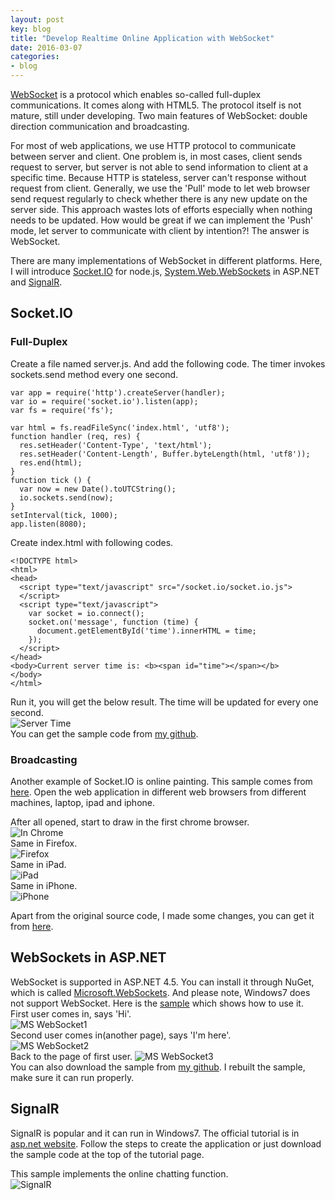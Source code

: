 ```yaml
---
layout: post
key: blog
title: "Develop Realtime Online Application with WebSocket"
date: 2016-03-07
categories:
- blog
---
```


[WebSocket](https://en.wikipedia.org/wiki/WebSocket) is a protocol which enables so-called full-duplex communications. It comes along with HTML5. The protocol itself is not mature, still under developing. Two main features of WebSocket: double direction communication and broadcasting.

For most of web applications, we use HTTP protocol to communicate between server and client. One problem is, in most cases, client sends request to server, but server is not able to send information to client at a specific time. Because HTTP is stateless, server can't response without request from client. Generally, we use the 'Pull' mode to let web browser send request regularly to check whether there is any new update on the server side. This approach wastes lots of efforts especially when nothing needs to be updated. How would be great if we can implement the 'Push' mode, let server to communicate with client by intention?! The answer is WebSocket.

There are many implementations of WebSocket in different platforms. Here, I will introduce [Socket.IO](http://socket.io/) for node.js, [System.Web.WebSockets](https://msdn.microsoft.com/en-us/hh969243.aspx) in ASP.NET and [SignalR](http://signalr.net/).

## Socket.IO

### Full-Duplex

Create a file named server.js. And add the following code. The timer invokes sockets.send method every one second.  

```
var app = require('http').createServer(handler);
var io = require('socket.io').listen(app);
var fs = require('fs');

var html = fs.readFileSync('index.html', 'utf8');
function handler (req, res) {
  res.setHeader('Content-Type', 'text/html');
  res.setHeader('Content-Length', Buffer.byteLength(html, 'utf8'));
  res.end(html);
}
function tick () {
  var now = new Date().toUTCString();
  io.sockets.send(now);
}
setInterval(tick, 1000);
app.listen(8080);
```  

Create index.html with following codes.  

```
<!DOCTYPE html>
<html>
<head>
  <script type="text/javascript" src="/socket.io/socket.io.js">
  </script>
  <script type="text/javascript">
    var socket = io.connect();
    socket.on('message', function (time) {
      document.getElementById('time').innerHTML = time;
    });
  </script>
</head>
<body>Current server time is: <b><span id="time"></span></b>
</body>
</html>
```  

Run it, you will get the below result. The time will be updated for every one second.  
![Server Time](/public/pics/socketiotimer.png "Server Time")  
You can get the sample code from [my github](https://github.com/jojozhuang/Study/tree/master/NodeJs/NodejsAction/SocketIO).  

### Broadcasting
Another example of Socket.IO is online painting. This sample comes from [here](http://wesbos.com/html5-canvas-websockets-nodejs/).
Open the web application in different web browsers from different machines, laptop, ipad and iphone.

After all opened, start to draw in the first chrome browser.  
![In Chrome](/public/pics/2016-03-07/socketiopaint1.png)  
Same in Firefox.  
![Firefox](/public/pics/2016-03-07/socketiopaint2.png)  
Same in iPad.  
![iPad](/public/pics/2016-03-07/socketiopaint3.png)  
Same in iPhone.  
![iPhone](/public/pics/2016-03-07/socketiopaint4.png)  

Apart from the original source code, I made some changes, you can get it from [here](https://github.com/jojozhuang/Study/tree/master/NodeJs/CanvasWebSocket).  

## WebSockets in ASP.NET
WebSocket is supported in ASP.NET 4.5. You can install it through NuGet, which is called [Microsoft.WebSockets](http://www.nuget.org/packages/Microsoft.WebSockets/). And please note, Windows7 does not support WebSocket. Here is the [sample](http://weblogs.asp.net/dwahlin/building-an-html5-web-sockets-server-with-asp-net-4-5) which shows how to use it.  
First user comes in, says 'Hi'.  
![MS WebSocket1](/public/pics/2016-03-07/mswebsocket1.png "MS WebSocket1")  
Second user comes in(another page), says 'I'm here'.  
![MS WebSocket2](/public/pics/2016-03-07/mswebsocket2.png "MS WebSocket2")  
Back to the page of first user.
![MS WebSocket3](/public/pics/2016-03-07/mswebsocket3.png "MS WebSocket3")  
You can also download the sample from [my github](https://github.com/jojozhuang/Study/tree/master/DotNet/WebSockets/ASP.NET). I rebuilt the sample, make sure it can run properly.

## SignalR
SignalR is popular and it can run in Windows7. The official tutorial is in [asp.net website](http://www.asp.net/signalr/overview/getting-started/tutorial-getting-started-with-signalr). Follow the steps to create the application or just download the sample code at the top of the tutorial page.

This sample implements the online chatting function.  
![SignalR](/public/pics/2016-03-07/signalrsample.png "SignalR")  
